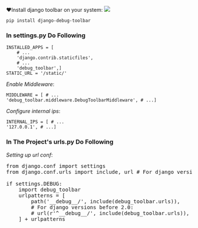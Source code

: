 
:heart:Install django toolbar on your system:   [![](https://img.shields.io/badge/pip-django__toolbar-yellowgreen.svg)](https://pypi.org/project/django-debug-toolbar/)

<code>pip install django-debug-toolbar</code>
<h3>In settings.py Do Following</h3>
<code><pre>INSTALLED_APPS = [
    # ...
    'django.contrib.staticfiles',
    # ...
    'debug_toolbar',]
STATIC_URL = '/static/'
</pre></code>

*Enable Middleware*:
<code><pre>MIDDLEWARE = [
    # ...
    'debug_toolbar.middleware.DebugToolbarMiddleware',
    # ...]
</pre></code>

*Configure internal ips*:
<code><pre>INTERNAL_IPS = [
    # ...
    '127.0.0.1',
    # ...]
</pre></code>

<h3>In The Project's urls.py Do Following</h3>

_Setting up url conf_:
<pre>
from django.conf import settings
from django.conf.urls import include, url # For django versions before 2.0from django.urls import include, path # For django versions from 2.0 and up 

if settings.DEBUG:
    import debug_toolbar
    urlpatterns = [
        path('__debug__/', include(debug_toolbar.urls)),
        # For django versions before 2.0:
        # url(r'^__debug__/', include(debug_toolbar.urls)),
    ] + urlpatterns
</pre>

